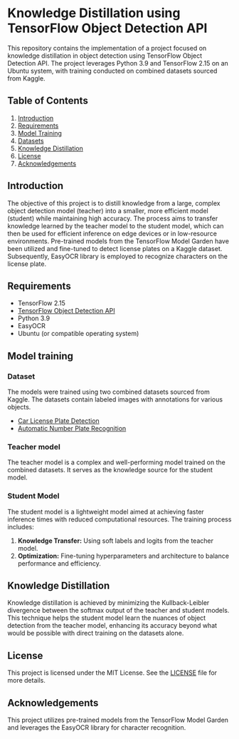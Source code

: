 # Knowledge Distillation using TensorFlow Object Detection API

This repository contains the implementation of a project focused on knowledge distillation in object detection using TensorFlow Object Detection API. The project leverages Python 3.9 and TensorFlow 2.15 on an Ubuntu system, with training conducted on combined datasets sourced from Kaggle.

## Table of Contents
1. [Introduction](#introduction)
2. [Requirements](#requirements)
3. [Model Training](#model-training)
4. [Datasets](#dataset)
5. [Knowledge Distillation](#knowledge-distillation)
6. [License](#license)
7. [Acknowledgements](#acknowledgements)

## Introduction

The objective of this project is to distill knowledge from a large, complex object detection model (teacher) into a smaller, more efficient model (student) while maintaining high accuracy. The process aims to transfer knowledge learned by the teacher model to the student model, which can then be used for efficient inference on edge devices or in low-resource environments. Pre-trained models from the TensorFlow Model Garden have been utilized and fine-tuned to detect license plates on a Kaggle dataset. Subsequently, EasyOCR library is employed to recognize characters on the license plate.


## Requirements
- TensorFlow 2.15
- [TensorFlow Object Detection API](https://github.com/tensorflow/models/blob/master/research/object_detection/g3doc/tf2.md)
- Python 3.9
- EasyOCR
- Ubuntu (or compatible operating system)

## Model training

### Dataset
The models were trained using two combined datasets sourced from Kaggle. The datasets contain labeled images with annotations for various objects. 
- [Car License Plate Detection](https://www.kaggle.com/datasets/andrewmvd/car-plate-detection)
- [Automatic Number Plate Recognition](https://www.kaggle.com/datasets/aslanahmedov/number-plate-detection)

### Teacher model

The teacher model is a complex and well-performing model trained on the combined datasets. It serves as the knowledge source for the student model.

### Student Model
The student model is a lightweight model aimed at achieving faster inference times with reduced computational resources. The training process includes:

1. **Knowledge Transfer:** Using soft labels and logits from the teacher model.
2. **Optimization:** Fine-tuning hyperparameters and architecture to balance performance and efficiency.

## Knowledge Distillation

Knowledge distillation is achieved by minimizing the Kullback-Leibler divergence between the softmax output of the teacher and student models. This technique helps the student model learn the nuances of object detection from the teacher model, enhancing its accuracy beyond what would be possible with direct training on the datasets alone.

## License

This project is licensed under the MIT License. See the [LICENSE](LICENSE) file for more details.

## Acknowledgements
This project utilizes pre-trained models from the TensorFlow Model Garden and leverages the EasyOCR library for character recognition.


